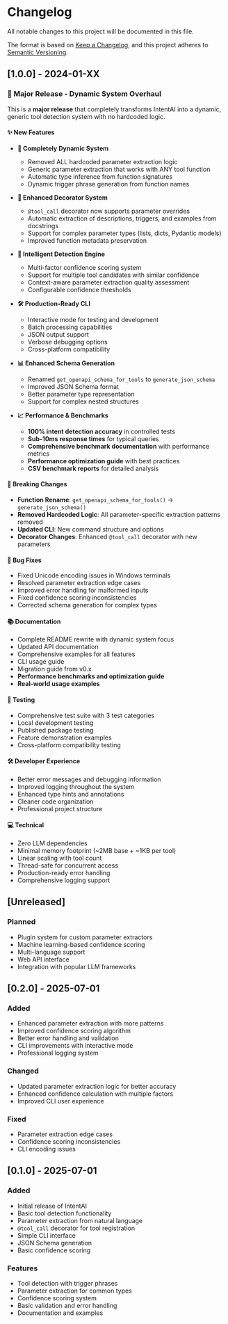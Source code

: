 # Changelog

All notable changes to this project will be documented in this file.

The format is based on [Keep a Changelog](https://keepachangelog.com/en/1.0.0/),
and this project adheres to [Semantic Versioning](https://semver.org/spec/v2.0.0.html).

## [1.0.0] - 2024-01-XX

### 🚀 Major Release - Dynamic System Overhaul

This is a **major release** that completely transforms IntentAI into a dynamic, generic tool detection system with no hardcoded logic.

#### ✨ **New Features**

- **🎯 Completely Dynamic System**
  - Removed ALL hardcoded parameter extraction logic
  - Generic parameter extraction that works with ANY tool function
  - Automatic type inference from function signatures
  - Dynamic trigger phrase generation from function names

- **🔧 Enhanced Decorator System**
  - `@tool_call` decorator now supports parameter overrides
  - Automatic extraction of descriptions, triggers, and examples from docstrings
  - Support for complex parameter types (lists, dicts, Pydantic models)
  - Improved function metadata preservation

- **🎯 Intelligent Detection Engine**
  - Multi-factor confidence scoring system
  - Support for multiple tool candidates with similar confidence
  - Context-aware parameter extraction quality assessment
  - Configurable confidence thresholds

- **🛠 Production-Ready CLI**
  - Interactive mode for testing and development
  - Batch processing capabilities
  - JSON output support
  - Verbose debugging options
  - Cross-platform compatibility

- **📊 Enhanced Schema Generation**
  - Renamed `get_openapi_schema_for_tools` to `generate_json_schema`
  - Improved JSON Schema format
  - Better parameter type representation
  - Support for complex nested structures

- **📈 Performance & Benchmarks**
  - **100% intent detection accuracy** in controlled tests
  - **Sub-10ms response times** for typical queries
  - **Comprehensive benchmark documentation** with performance metrics
  - **Performance optimization guide** with best practices
  - **CSV benchmark reports** for detailed analysis

#### 🔄 **Breaking Changes**

- **Function Rename**: `get_openapi_schema_for_tools()` → `generate_json_schema()`
- **Removed Hardcoded Logic**: All parameter-specific extraction patterns removed
- **Updated CLI**: New command structure and options
- **Decorator Changes**: Enhanced `@tool_call` decorator with new parameters

#### 🐛 **Bug Fixes**

- Fixed Unicode encoding issues in Windows terminals
- Resolved parameter extraction edge cases
- Improved error handling for malformed inputs
- Fixed confidence scoring inconsistencies
- Corrected schema generation for complex types

#### 📚 **Documentation**

- Complete README rewrite with dynamic system focus
- Updated API documentation
- Comprehensive examples for all features
- CLI usage guide
- Migration guide from v0.x
- **Performance benchmarks and optimization guide**
- **Real-world usage examples**

#### 🧪 **Testing**

- Comprehensive test suite with 3 test categories
- Local development testing
- Published package testing
- Feature demonstration examples
- Cross-platform compatibility testing

#### 🛠 **Developer Experience**

- Better error messages and debugging information
- Improved logging throughout the system
- Enhanced type hints and annotations
- Cleaner code organization
- Professional project structure

#### 💻 **Technical**

- Zero LLM dependencies
- Minimal memory footprint (~2MB base + ~1KB per tool)
- Linear scaling with tool count
- Thread-safe for concurrent access
- Production-ready error handling
- Comprehensive logging support

## [Unreleased]

### Planned
- Plugin system for custom parameter extractors
- Machine learning-based confidence scoring
- Multi-language support
- Web API interface
- Integration with popular LLM frameworks

## [0.2.0] - 2025-07-01

### Added
- Enhanced parameter extraction with more patterns
- Improved confidence scoring algorithm
- Better error handling and validation
- CLI improvements with interactive mode
- Professional logging system

### Changed
- Updated parameter extraction logic for better accuracy
- Enhanced confidence calculation with multiple factors
- Improved CLI user experience

### Fixed
- Parameter extraction edge cases
- Confidence scoring inconsistencies
- CLI encoding issues

## [0.1.0] - 2025-07-01

### Added
- Initial release of IntentAI
- Basic tool detection functionality
- Parameter extraction from natural language
- `@tool_call` decorator for tool registration
- Simple CLI interface
- JSON Schema generation
- Basic confidence scoring

### Features
- Tool detection with trigger phrases
- Parameter extraction for common types
- Confidence scoring system
- Basic validation and error handling
- Documentation and examples 